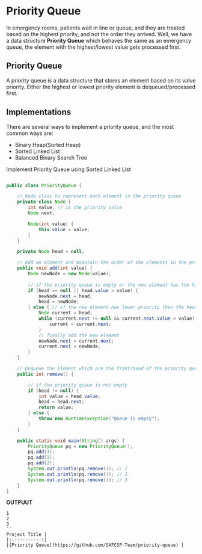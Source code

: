 # Priority Queue 
In emergency rooms, patients wait in line or queue, and they are treated based on the highest priority, and not the order they arrived. Well, we have a data structure **Priority Queue** which behaves the same as an emergency queue, the element with the highest/lowest value gets processed first.  

## Priority Queue 
A priority queue is a data structure that stores an element based on its value priority. Either the highest or lowest priority element is dequeued/processed first.


## Implementations
There are several ways to implement a priority queue, and the most common ways are:
- Binary Heap(Sorted Heap)
- Sorted Linked List
- Balanced Binary Search Tree

Implement Priority Queue using Sorted Linked List


```java

public class PriorityQueue {

    // Node class to represent each element in the priority queue 
    private class Node {
        int value; // is the priority value
        Node next; 

        Node(int value) {
            this.value = value;
        }
    }

    private Node head = null;

    // Add an element and maintain the order of the elements in the priority queue
    public void add(int value) {
        Node newNode = new Node(value);
        
        // if the priority queue is empty or the new element has the highest priority
        if (head == null || head.value > value) {
            newNode.next = head;
            head = newNode;
        } else { // if the new element has lower priority than the head
            Node current = head;
            while (current.next != null && current.next.value < value) {
                current = current.next;
            }
            // finally add the new element
            newNode.next = current.next;
            current.next = newNode;
        }
    }

    // Dequeue the element which are the front/head of the priority queue
    public int remove() {

        // if the priority queue is not empty
        if (head != null) {
            int value = head.value;
            head = head.next;
            return value;
        } else {
            throw new RuntimeException("Queue is empty");
        }
    }

    public static void main(String[] args) {
        PriorityQueue pq = new PriorityQueue();
        pq.add(3);
        pq.add(1);
        pq.add(2);
        System.out.println(pq.remove()); // 1
        System.out.println(pq.remove()); // 2
        System.out.println(pq.remove()); // 3
    }
}
```
**OUTPUUT**
```
1
2
3
``
Project Title | 
|:-----------:|
|[Priority Queue](https://github.com/SAFCSP-Team/priority-queue) |

